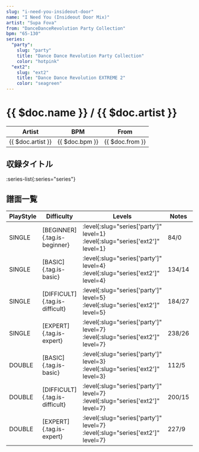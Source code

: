 ```yaml
---
slug: "i-need-you-insideout-door"
name: "I Need You (Insideout Door Mix)"
artist: "Supa Fova"
from: "DanceDanceRevolution Party Collection"
bpm: "65-130"
series:
  "party":
    slug: "party"
    title: "Dance Dance Revolution Party Collection"
    color: "hotpink"
  "ext2":
    slug: "ext2"
    title: "Dance Dance Revolution EXTREME 2"
    color: "seagreen"
---
```


# {{ $doc.name }} / {{ $doc.artist }}

|Artist|BPM|From|
|------|---|----|
|{{ $doc.artist }}|{{ $doc.bpm }}|{{ $doc.from }}|

## 収録タイトル

:series-list{:series="series"}

## 譜面一覧

|PlayStyle|Difficulty|Levels|Notes|Movie|
|---------|----------|------|-----|-----|
|SINGLE|[BEGINNER]{.tag.is-beginner}|:level{:slug="series['party']" level=1} :level{:slug="series['ext2']" level=1}|84/0||
|SINGLE|[BASIC]{.tag.is-basic}|:level{:slug="series['party']" level=4} :level{:slug="series['ext2']" level=4}|134/14||
|SINGLE|[DIFFICULT]{.tag.is-difficult}|:level{:slug="series['party']" level=5} :level{:slug="series['ext2']" level=5}|184/27||
|SINGLE|[EXPERT]{.tag.is-expert}|:level{:slug="series['party']" level=7} :level{:slug="series['ext2']" level=7}|238/26||
|DOUBLE|[BASIC]{.tag.is-basic}|:level{:slug="series['party']" level=3} :level{:slug="series['ext2']" level=3}|112/5||
|DOUBLE|[DIFFICULT]{.tag.is-difficult}|:level{:slug="series['party']" level=7} :level{:slug="series['ext2']" level=7}|200/15||
|DOUBLE|[EXPERT]{.tag.is-expert}|:level{:slug="series['party']" level=7} :level{:slug="series['ext2']" level=7}|227/9||
